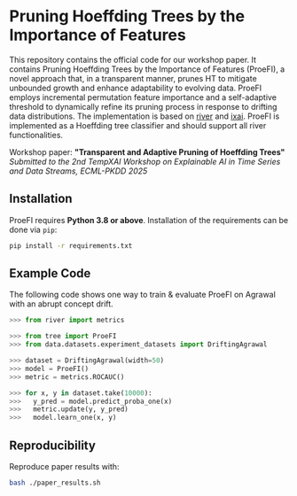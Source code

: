 # Pruning Hoeffding Trees by the Importance of Features

This repository contains the official code for our workshop paper. It contains Pruning Hoeffding Trees by the Importance of Features (ProeFI), a novel approach that, in a transparent manner, 
prunes HT to mitigate unbounded growth and enhance adaptability to evolving data. ProeFI employs incremental permutation feature importance and a self-adaptive threshold to dynamically refine
its pruning process in response to drifting data distributions.
The implementation is based on [river](https://github.com/online-ml/river) and [ixai](https://github.com/mmschlk/iXAI). ProeFI is implemented as a Hoeffding tree classifier and should support all river functionalities.

Workshop paper: **"Transparent and Adaptive Pruning of Hoeffding Trees"** 
*Submitted to the 2nd TempXAI Workshop on Explainable AI in Time Series and Data Streams, ECML-PKDD 2025*

## Installation
ProeFI requires **Python 3.8 or above**. Installation of the requirements can be done via `pip`:
```sh
pip install -r requirements.txt 
```

## Example Code
The following code shows one way to train & evaluate ProeFI on Agrawal with an abrupt concept drift. 
```python
>>> from river import metrics

>>> from tree import ProeFI
>>> from data.datasets.experiment_datasets import DriftingAgrawal

>>> dataset = DriftingAgrawal(width=50)
>>> model = ProeFI()
>>> metric = metrics.ROCAUC()

>>> for x, y in dataset.take(10000):
>>>   y_pred = model.predict_proba_one(x)
>>>   metric.update(y, y_pred)
>>>   model.learn_one(x, y)
```

## Reproducibility
Reproduce paper results with:
```sh
bash ./paper_results.sh 
```
